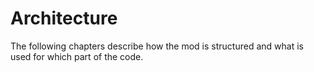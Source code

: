 # Architecture

The following chapters describe how the mod is structured and what is used for which part of the code.